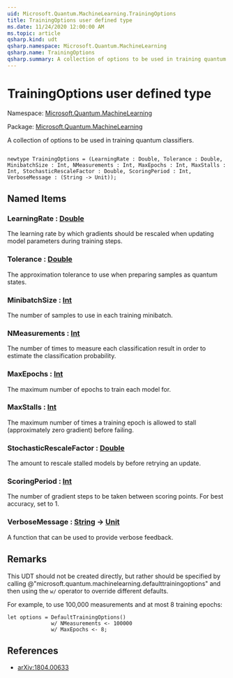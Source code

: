 ```yaml
---
uid: Microsoft.Quantum.MachineLearning.TrainingOptions
title: TrainingOptions user defined type
ms.date: 11/24/2020 12:00:00 AM
ms.topic: article
qsharp.kind: udt
qsharp.namespace: Microsoft.Quantum.MachineLearning
qsharp.name: TrainingOptions
qsharp.summary: A collection of options to be used in training quantum classifiers.
---
```


# TrainingOptions user defined type

Namespace: [Microsoft.Quantum.MachineLearning](xref:Microsoft.Quantum.MachineLearning)

Package: [Microsoft.Quantum.MachineLearning](https://nuget.org/packages/Microsoft.Quantum.MachineLearning)


A collection of options to be used in training quantum classifiers.

```qsharp

newtype TrainingOptions = (LearningRate : Double, Tolerance : Double, MinibatchSize : Int, NMeasurements : Int, MaxEpochs : Int, MaxStalls : Int, StochasticRescaleFactor : Double, ScoringPeriod : Int, VerboseMessage : (String -> Unit));
```



## Named Items

### LearningRate : [Double](xref:microsoft.quantum.lang-ref.double)

The learning rate by which gradients should be rescaled when updatingmodel parameters during training steps.
### Tolerance : [Double](xref:microsoft.quantum.lang-ref.double)

The approximation tolerance to use when preparing samples as quantumstates.
### MinibatchSize : [Int](xref:microsoft.quantum.lang-ref.int)

The number of samples to use in each training minibatch.
### NMeasurements : [Int](xref:microsoft.quantum.lang-ref.int)

The number of times to measure each classification result in order toestimate the classification probability.
### MaxEpochs : [Int](xref:microsoft.quantum.lang-ref.int)

The maximum number of epochs to train each model for.
### MaxStalls : [Int](xref:microsoft.quantum.lang-ref.int)

The maximum number of times a training epoch is allowed to stall(approximately zero gradient) before failing.
### StochasticRescaleFactor : [Double](xref:microsoft.quantum.lang-ref.double)

The amount to rescale stalled models by before retrying an update.
### ScoringPeriod : [Int](xref:microsoft.quantum.lang-ref.int)

The number of gradient steps to be taken between scoring points.For best accuracy, set to 1.
### VerboseMessage : [String](xref:microsoft.quantum.lang-ref.string) -> [Unit](xref:microsoft.quantum.lang-ref.unit)

A function that can be used to provide verbose feedback.

## Remarks

This UDT should not be created directly, but rather should be specifiedby calling @"microsoft.quantum.machinelearning.defaulttrainingoptions"and then using the `w/` operator to override different defaults.For example, to use 100,000 measurements and at most 8 trainingepochs:```Q#let options = DefaultTrainingOptions()              w/ NMeasurements <- 100000              w/ MaxEpochs <- 8;```

## References

- [arXiv:1804.00633](https://arxiv.org/abs/1804.00633)